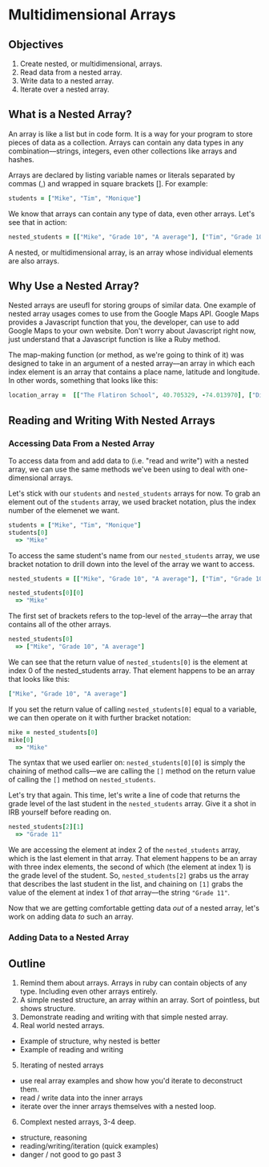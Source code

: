 # Multidimensional Arrays 

## Objectives

1. Create nested, or multidimensional, arrays.
2. Read data from a nested array.
3. Write data to a nested array.
4. Iterate over a nested array.

## What is a Nested Array?

An array is like a list but in code form. It is a way for your program to store pieces of data as a collection. Arrays can contain any data types in any combination––strings, integers, even other collections like arrays and hashes. 

Arrays are declared by listing variable names or literals separated by commas (,) and wrapped in square brackets []. For example:

```ruby
students = ["Mike", "Tim", "Monique"]
```
We know that arrays can contain any type of data, even other arrays. Let's see that in action: 

```ruby
nested_students = [["Mike", "Grade 10", "A average"], ["Tim", "Grade 10", "C average"], ["Monique", "Grade 10", "B Average"]]
```
A nested, or multidimensional array, is an array whose individual elements are also arrays. 

## Why Use a Nested Array?

Nested arrays are useufl for storing groups of similar data. One example of nested array usages comes to use from the Google Maps API. Google Maps provides a Javascript function that you, the developer, can use to add Google Maps to your own website. Don't worry about Javascript right now, just understand that a Javascript function is like a Ruby method. 

The map-making function (or method, as we're going to think of it) was designed to take in an argument of a nested array––an array in which each index element is an array that contains a place name, latitude and longitude. In other words, something that looks like this:

```ruby
location_array =  [["The Flatiron School", 40.705329, -74.013970], ["Disney World", 28.385233, -81.563874]]
```
## Reading and Writing With Nested Arrays

### Accessing Data From a Nested Array

To access data from and add data to (i.e. "read and write") with a nested array, we can use the same methods we've been using to deal with one-dimensional arrays. 

Let's stick with our `students` and `nested_students` arrays for now. To grab an element out of the `students` array, we used bracket notation, plus the index number of the elemenet we want. 

```ruby
students = ["Mike", "Tim", "Monique"]
students[0]
  => "Mike"
``` 
To access the same student's name from our `nested_students` array, we use bracket notation to drill down into the level of the array we want to access.

```ruby
nested_students = [["Mike", "Grade 10", "A average"], ["Tim", "Grade 10", "C average"], ["Monique", "Grade 11", "B average"]

nested_students[0][0]
  => "Mike"
```
The first set of brackets refers to the top-level of the array––the array that contains all of the other arrays. 

```ruby
nested_students[0]
  => ["Mike", "Grade 10", "A average"]
```
We can see that the return value of `nested_students[0]` is the element at index 0 of the nested_students array. That element happens to be an array that looks like this:

```ruby
["Mike", "Grade 10", "A average"]
```

If you set the return value of calling `nested_students[0]` equal to a variable, we can then operate on it with further bracket notation:

```ruby
mike = nested_students[0]
mike[0]
  => "Mike"
```

The syntax that we used earlier on: `nested_students[0][0]` is simply the chaining of method calls––we are calling the `[]` method on the return value of calling the `[]` method on `nested_students`. 

Let's try that again. This time, let's write a line of code that returns the grade level of the last student in the `nested_students` array. Give it a shot in IRB yourself before reading on. 

```ruby
nested_students[2][1]
  => "Grade 11"
```

We are accessing the element at index 2 of the `nested_students` array, which is the last element in that array. That element happens to be an array with three index elements, the second of which (the element at index 1) is the grade level of the student. So, `nested_students[2]` grabs us the array that describes the last student in the list, and chaining on `[1]` grabs the value of the element at index 1 of *that* array––the string `"Grade 11"`.

Now that we are getting comfortable getting data *out* of a nested array, let's work on adding data *to* such an array. 

### Adding Data to a Nested Array 

## Outline

1. Remind them about arrays. Arrays in ruby can contain objects of any type. Including even other arrays entirely.
2. A simple nested structure, an array within an array. Sort of pointless, but shows structure.
3. Demonstrate reading and writing with that simple nested array.
4. Real world nested arrays.
  - Example of structure, why nested is better
  - Example of reading and writing

5. Iterating of nested arrays
  - use real array examples and show how you'd iterate to deconstruct them.
  - read / write data into the inner arrays
  - iterate over the inner arrays themselves with a nested loop.

6. Complext nested arrays, 3-4 deep.
  - structure, reasoning
  - reading/writing/iteration (quick examples)
  - danger / not good to go past 3